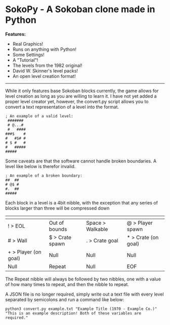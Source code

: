 # SokoPy - A Sokoban clone made in Python

**Features:**
- Real Graphics!
- Runs on anything with Python!
- Some Settings!
- A "Tutorial"!
- The levels from the 1982 original!
- David W. Skinner's level packs!
- An open level creation format!

---

While it only features base Sokoban blocks currently, the game allows for level creation as long as you are willing to learn it.
I have not yet added a proper level creator yet, however, the convert.py script allows you to convert a text representation of a level into the format.
```
; An example of a valid level:
 #######
 # @...#
 #   ####
###$    #
#   #$# #
# $ #   #
#   #####
#####
```
Some caveats are that the software cannot handle broken boundaries. A level like below is therefor invalid.
```
; An example of a broken boundary:
##  ##
# @$ #
#.  ##
#####
```

Each block in a level is a 4bit nibble, with the exception that any series of blocks larger than three will be compressed down

|[]()||||
|---|---|---|---|
| ! > EOL | Out of bounds | Space > Walkable | @ > Player spawn |
| # > Wall | $ > Crate spawn | . > Crate goal | * > Crate (on goal) |
| + > Player (on goal) | Null | Null | Null |
| Null | Repeat | Null | EOF |

The Repeat nibble will always be followed by two nibbles, one with a value of how many times to repeat, and then the nibble to repeat.

A JSON file is no longer required, simply write out a text file with every level separated by semicolons and run a command like below:
```
python3 convert.py example.txt "Example Title (1970 - Example Co.)" "This is an example description! Both of these variables are required."
```
